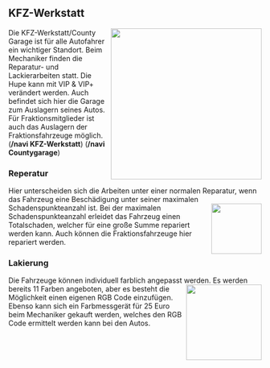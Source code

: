 ## KFZ-Werkstatt

<img align="right" width="300" eight="200" src="https://i.imgur.com/g4HiJsX.png">

Die KFZ-Werkstatt/County Garage ist für alle Autofahrer ein wichtiger Standort. Beim Mechaniker finden die Reparatur- und Lackierarbeiten statt. Die Hupe kann mit VIP & VIP+ verändert werden. Auch befindet sich hier die Garage zum Auslagern seines Autos. Für Fraktionsmitglieder ist auch das Auslagern der Fraktionsfahrzeuge möglich. 
(**/navi KFZ-Werkstatt**)
(**/navi Countygarage**) 


### Reperatur

Hier unterscheiden sich die Arbeiten unter einer normalen Reparatur, wenn das Fahrzeug eine Beschädigung unter seiner maximalen Schadenspunkteanzahl ist. <img align="right" width="100" eight="50" src="https://i.imgur.com/LgO83bL.png"> Bei der maximalen Schadenspunkteanzahl erleidet das Fahrzeug einen Totalschaden, welcher für eine große Summe repariert werden kann. Auch können die Fraktionsfahrzeuge hier repariert werden.


### Lakierung


Die Fahrzeuge können individuell farblich angepasst werden. Es werden bereits 11 Farben angeboten, <img align="right" width="150" eight="100" src="https://i.imgur.com/gkub6bq.png"> aber es besteht die Möglichkeit einen eigenen RGB Code einzufügen. Ebenso kann sich ein Farbmessgerät für 25 Euro beim Mechaniker gekauft werden, welches den RGB Code ermittelt werden kann bei den Autos.

